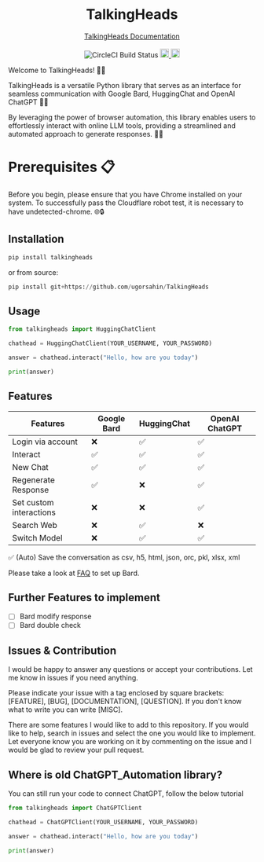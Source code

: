 <h1 align="center">TalkingHeads</h1>
<p align="center">
  <a href="https://talkingheads.readthedocs.io/">TalkingHeads Documentation</a> 
  <br> <br>
  <a target="https://dl.circleci.com/status-badge/redirect/circleci/6F1iwzpLRUhYEqR52tsdpG/KJaFCxH254DNzXFH18fVkE/tree/main">
    <img src="https://dl.circleci.com/status-badge/img/circleci/6F1iwzpLRUhYEqR52tsdpG/KJaFCxH254DNzXFH18fVkE/tree/main.svg?style=shield&circle-token=54028547cfa4cae520432080c127ca19612f9553" alt="CircleCI Build Status">
  </a>
  <a href="https://badge.fury.io/py/talkingheads">
    <img src="https://badge.fury.io/py/talkingheads.svg" alt="PyPI version" height="18">
  </a>
  <a href="https://opensource.org/licenses/MIT">
    <img src="https://img.shields.io/badge/License-MIT-green.svg" alt="Licence: MIT" height="18">
  </a>
</p>

Welcome to TalkingHeads! 🤖🚀

TalkingHeads is a versatile Python library that serves as an interface for seamless communication with Google Bard, HuggingChat and OpenAI ChatGPT 🤖💬

By leveraging the power of browser automation, this library enables users to effortlessly interact with online LLM tools, providing a streamlined and automated approach to generate responses. 🚀✨

# Prerequisites 📋

Before you begin, please ensure that you have Chrome installed on your system. To successfully pass the Cloudflare robot test, it is necessary to have undetected-chrome. 🌐🔒

## Installation

```python
pip install talkingheads
```

or from source:

```python
pip install git+https://github.com/ugorsahin/TalkingHeads
```

## Usage

```python
from talkingheads import HuggingChatClient

chathead = HuggingChatClient(YOUR_USERNAME, YOUR_PASSWORD)

answer = chathead.interact("Hello, how are you today")

print(answer)
```

## Features

Features | Google Bard | HuggingChat | OpenAI ChatGPT |
|----------|----------|----------|----------|
Login via account | ❌ | ✅ | ✅ |
Interact | ✅ | ✅ | ✅ |
New Chat | ✅ | ✅ | ✅ |
Regenerate Response | ✅ | ❌ | ✅ |
Set custom interactions | ❌ | ❌ | ✅ |
Search Web | ❌ | ✅ | ❌ |
Switch Model | ❌ | ✅ | ✅ |

✅ (Auto) Save the conversation as csv, h5, html, json, orc, pkl, xlsx, xml

Please take a look at [FAQ](FAQ.md) to set up Bard.

## Further Features to implement

- [ ] Bard modify response
- [ ] Bard double check

## Issues & Contribution

I would be happy to answer any questions or accept your contributions. Let me know in issues if you need anything.

Please indicate your issue with a tag enclosed by square brackets: [FEATURE], [BUG], [DOCUMENTATION], [QUESTION]. If you don't know what to write you can write [MISC].

There are some features I would like to add to this repository. If you would like to help, search in issues and select the one you would like to implement. Let everyone know you are working on it by commenting on the issue and I would be glad to review your pull request.

## Where is old ChatGPT_Automation library?

You can still run your code to connect ChatGPT, follow the below tutorial


```python
from talkingheads import ChatGPTClient

chathead = ChatGPTClient(YOUR_USERNAME, YOUR_PASSWORD)

answer = chathead.interact("Hello, how are you today")

print(answer)
```
